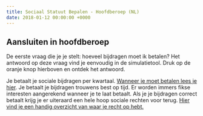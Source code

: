 ```yaml
---
title: Sociaal Statuut Bepalen - Hoofdberoep (NL)
date: 2018-01-12 00:00:00 +0000
---
```

## Aansluiten in hoofdberoep

De eerste vraag die je je stelt: hoeveel bijdragen moet ik betalen?  Het antwoord op deze vraag vind je eenvoudig in de simulatietool. Druk op de oranje knop hierboven en ontdek het antwoord. 

Je betaalt je sociale bijdragen per kwartaal. [Wanneer je moet betalen lees je hier](https://www.xerius.be/zelfstandigen/sociale-zekerheid/sociale-bijdragen-betalen/wanneer-betalen). Je betaalt je bijdragen trouwens best op tijd. Er worden immers fikse interesten aangerekend wanneer je te laat betaalt. Als je je bijdragen correct betaalt krijg je er uiteraard een hele hoop sociale rechten voor terug. [Hier vind je een handig overzicht van waar je recht op hebt.](http://blog.xerius.be/zelfstandigen/sociale-bijdragen-wat-krijg-je-ervoor-terug )